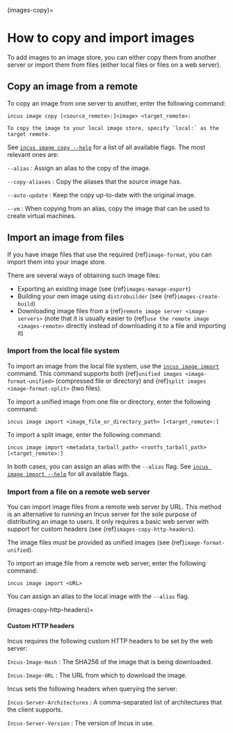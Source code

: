 (images-copy)=
# How to copy and import images

To add images to an image store, you can either copy them from another server or import them from files (either local files or files on a web server).

## Copy an image from a remote

To copy an image from one server to another, enter the following command:

    incus image copy [<source_remote>:]<image> <target_remote>:

```{note}
To copy the image to your local image store, specify `local:` as the target remote.
```

See [`incus image copy --help`](incus_image_copy.md) for a list of all available flags.
The most relevant ones are:

`--alias`
: Assign an alias to the copy of the image.

`--copy-aliases`
: Copy the aliases that the source image has.

`--auto-update`
: Keep the copy up-to-date with the original image.

`--vm`
: When copying from an alias, copy the image that can be used to create virtual machines.

## Import an image from files

If you have image files that use the required {ref}`image-format`, you can import them into your image store.

There are several ways of obtaining such image files:

- Exporting an existing image (see {ref}`images-manage-export`)
- Building your own image using `distrobuilder` (see {ref}`images-create-build`)
- Downloading image files from a {ref}`remote image server <image-servers>` (note that it is usually easier to {ref}`use the remote image <images-remote>` directly instead of downloading it to a file and importing it)

### Import from the local file system

To import an image from the local file system, use the [`incus image import`](incus_image_import.md) command.
This command supports both {ref}`unified images <image-format-unified>` (compressed file or directory) and {ref}`split images <image-format-split>` (two files).

To import a unified image from one file or directory, enter the following command:

    incus image import <image_file_or_directory_path> [<target_remote>:]

To import a split image, enter the following command:

    incus image import <metadata_tarball_path> <rootfs_tarball_path> [<target_remote>:]

In both cases, you can assign an alias with the `--alias` flag.
See [`incus image import --help`](incus_image_import.md) for all available flags.

### Import from a file on a remote web server

You can import image files from a remote web server by URL.
This method is an alternative to running an Incus server for the sole purpose of distributing an image to users.
It only requires a basic web server with support for custom headers (see {ref}`images-copy-http-headers`).

The image files must be provided as unified images (see {ref}`image-format-unified`).

To import an image file from a remote web server, enter the following command:

    incus image import <URL>

You can assign an alias to the local image with the `--alias` flag.

(images-copy-http-headers)=
#### Custom HTTP headers

Incus requires the following custom HTTP headers to be set by the web server:

`Incus-Image-Hash`
: The SHA256 of the image that is being downloaded.

`Incus-Image-URL`
: The URL from which to download the image.

Incus sets the following headers when querying the server:

`Incus-Server-Architectures`
: A comma-separated list of architectures that the client supports.

`Incus-Server-Version`
: The version of Incus in use.
